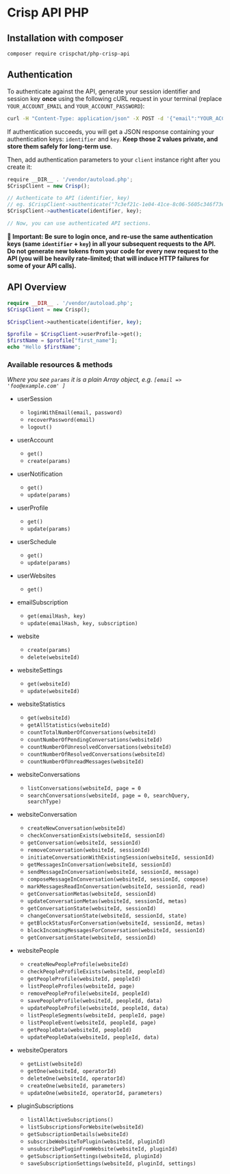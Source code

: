 # Crisp API PHP

## Installation with composer

`composer require crispchat/php-crisp-api`

## Authentication

To authenticate against the API, generate your session identifier and session key **once** using the following cURL request in your terminal (replace `YOUR_ACCOUNT_EMAIL` and `YOUR_ACCOUNT_PASSWORD`):

```bash
curl -H "Content-Type: application/json" -X POST -d '{"email":"YOUR_ACCOUNT_EMAIL","password":"YOUR_ACCOUNT_PASSWORD"}' https://api.crisp.chat/v1/user/session/login
```

If authentication succeeds, you will get a JSON response containing your authentication keys: `identifier` and `key`. **Keep those 2 values private, and store them safely for long-term use**.

Then, add authentication parameters to your `client` instance right after you create it:

```js
require __DIR__ . '/vendor/autoload.php';
$CrispClient = new Crisp();

// Authenticate to API (identifier, key)
// eg. $CrispClient->authenticate("7c3ef21c-1e04-41ce-8c06-5605c346f73e", "cc29e1a5086e428fcc6a697d5837a66d82808e65c5cce006fbf2191ceea80a0a");
$CrispClient->authenticate(identifier, key);

// Now, you can use authenticated API sections.
```

**🔴 Important: Be sure to login once, and re-use the same authentication keys (same `identifier` + `key`) in all your subsequent requests to the API. Do not generate new tokens from your code for every new request to the API (you will be heavily rate-limited; that will induce HTTP failures for some of your API calls).**

## API Overview


```php
require __DIR__ . '/vendor/autoload.php';
$CrispClient = new Crisp();

$CrispClient->authenticate(identifier, key);

$profile = $CrispClient->userProfile->get();
$firstName = $profile["first_name"];
echo "Hello $firstName";
```

### Available resources & methods

*Where you see `params` it is a plain Array object, e.g. `[email => 'foo@example.com' ]`*

  * userSession
    * `loginWithEmail(email, password)`
    * `recoverPassword(email)`
    * `logout()`
  * userAccount
    * `get()`
    * `create(params)`
  * userNotification
    * `get()`
    * `update(params)`
  * userProfile
    * `get()`
    * `update(params)`
  * userSchedule
    * `get()`
    * `update(params)`
  * userWebsites
    * `get()`
  * emailSubscription
    * `get(emailHash, key)`
    * `update(emailHash, key, subscription)`
  * website
    * `create(params)`
    * `delete(websiteId)`
  * websiteSettings
    * `get(websiteId)`
    * `update(websiteId)`
  * websiteStatistics
    * `get(websiteId)`
    * `getAllStatistics(websiteId)`
    * `countTotalNumberOfConversations(websiteId)`
    * `countNumberOfPendingConversations(websiteId)`
    * `countNumberOfUnresolvedConversations(websiteId)`
    * `countNumberOfResolvedConversations(websiteId)`
    * `countNumberOfUnreadMessages(websiteId)`

  * websiteConversations
    * `listConversations(websiteId, page = 0`
    * `searchConversations(websiteId, page = 0, searchQuery, searchType)`
  * websiteConversation
    * `createNewConversation(websiteId)`
    * `checkConversationExists(websiteId, sessionId)`
    * `getConversation(websiteId, sessionId)`
    * `removeConversation(websiteId, sessionId)`
    * `initiateConversationWithExistingSession(websiteId, sessionId)`
    * `getMessagesInConversation(websiteId, sessionId)`
    * `sendMessageInConversation(websiteId, sessionId, message)`
    * `composeMessageInConversation(websiteId, sessionId, compose)`
    * `markMessagesReadInConversation(websiteId, sessionId, read)`
    * `getConversationMetas(websiteId, sessionId)`
    * `updateConversationMetas(websiteId, sessionId, metas)`
    * `getConversationState(websiteId, sessionId)`
    * `changeConversationState(websiteId, sessionId, state)`
    * `getBlockStatusForConversation(websiteId, sessionId, metas)`
    * `blockIncomingMessagesForConversation(websiteId, sessionId)`
    * `getConversationState(websiteId, sessionId)`
  * websitePeople
    * `createNewPeopleProfile(websiteId)`
    * `checkPeopleProfileExists(websiteId, peopleId)`
    * `getPeopleProfile(websiteId, peopleId)`
    * `listPeopleProfiles(websiteId, page)`
    * `removePeopleProfile(websiteId, peopleId)`
    * `savePeopleProfile(websiteId, peopleId, data)`
    * `updatePeopleProfile(websiteId, peopleId, data)`
    * `listPeopleSegments(websiteId, peopleId, page)`
    * `listPeopleEvent(websiteId, peopleId, page)`
    * `getPeopleData(websiteId, peopleId)`
    * `updatePeopleData(websiteId, peopleId, data)`

  * websiteOperators
    * `getList(websiteId)`
    * `getOne(websiteId, operatorId)`
    * `deleteOne(websiteId, operatorId)`
    * `createOne(websiteId, parameters)`
    * `updateOne(websiteId, operatorId, parameters)`
  * pluginSubscriptions
    * `listAllActiveSubscriptions()`
    * `listSubscriptionsForWebsite(websiteId)`
    * `getSubscriptionDetails(websiteId)`
    * `subscribeWebsiteToPlugin(websiteId, pluginId)`
    * `unsubscribePluginFromWebsite(websiteId, pluginId)`
    * `getSubscriptionSettings(websiteId, pluginId)`
    * `saveSubscriptionSettings(websiteId, pluginId, settings)`
